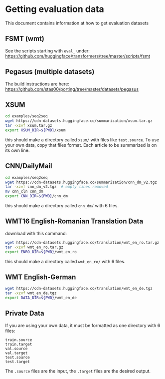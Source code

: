 # Getting evaluation data

This document contains information at how to get evaluation datasets

## FSMT (wmt)

See the scripts starting with `eval_` under:
https://github.com/huggingface/transformers/tree/master/scripts/fsmt

## Pegasus (multiple datasets)

The build instructions are here:
https://github.com/stas00/porting/tree/master/datasets/pegasus


## XSUM

```bash
cd examples/seq2seq
wget https://cdn-datasets.huggingface.co/summarization/xsum.tar.gz
tar -xzvf xsum.tar.gz
export XSUM_DIR=${PWD}/xsum
```
this should make a directory called `xsum/` with files like `test.source`.
To use your own data, copy that files format. Each article to be summarized is on its own line.

## CNN/DailyMail

```bash
cd examples/seq2seq
wget https://cdn-datasets.huggingface.co/summarization/cnn_dm_v2.tgz
tar -xzvf cnn_dm_v2.tgz  # empty lines removed
mv cnn_cln cnn_dm
export CNN_DIR=${PWD}/cnn_dm
```
this should make a directory called `cnn_dm/` with 6 files.

## WMT16 English-Romanian Translation Data

download with this command:
```bash
wget https://cdn-datasets.huggingface.co/translation/wmt_en_ro.tar.gz
tar -xzvf wmt_en_ro.tar.gz
export ENRO_DIR=${PWD}/wmt_en_ro
```
this should make a directory called `wmt_en_ro/` with 6 files.

## WMT English-German

```bash
wget https://cdn-datasets.huggingface.co/translation/wmt_en_de.tgz
tar -xzvf wmt_en_de.tgz
export DATA_DIR=${PWD}/wmt_en_de
```

## Private Data

If you are using your own data, it must be formatted as one directory with 6 files:
```
train.source
train.target
val.source
val.target
test.source
test.target
```
The `.source` files are the input, the `.target` files are the desired output.

